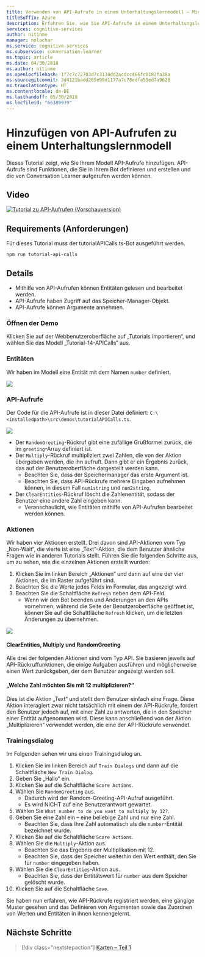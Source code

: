 ```yaml
---
title: Verwenden von API-Aufrufe in einem Unterhaltungslernmodell – Microsoft Cognitive Services | Microsoft-Dokumentation
titleSuffix: Azure
description: Erfahren Sie, wie Sie API-Aufrufe in einem Unterhaltungslernmodell verwenden.
services: cognitive-services
author: nitinme
manager: nolachar
ms.service: cognitive-services
ms.subservice: conversation-learner
ms.topic: article
ms.date: 04/30/2018
ms.author: nitinme
ms.openlocfilehash: 1f7c7c72703d7c3134dd2acdcc466fc0182fa38a
ms.sourcegitcommit: 3d4121badd265e99d1177a7c78edfa55ed7a9626
ms.translationtype: HT
ms.contentlocale: de-DE
ms.lasthandoff: 05/30/2019
ms.locfileid: "66389939"
---
```

# <a name="how-to-add-api-calls-to-a-conversation-learner-model"></a>Hinzufügen von API-Aufrufen zu einem Unterhaltungslernmodell

Dieses Tutorial zeigt, wie Sie Ihrem Modell API-Aufrufe hinzufügen. API-Aufrufe sind Funktionen, die Sie in Ihrem Bot definieren und erstellen und die von Conversation Learner aufgerufen werden können.

## <a name="video"></a>Video

[![Tutorial zu API-Aufrufen (Vorschauversion)](https://aka.ms/cl_Tutorial_v3_APICalls_Preview)](https://aka.ms/cl_Tutorial_v3_APICalls)

## <a name="requirements"></a>Requirements (Anforderungen)
Für dieses Tutorial muss der tutorialAPICalls.ts-Bot ausgeführt werden.

    npm run tutorial-api-calls

## <a name="details"></a>Details

- Mithilfe von API-Aufrufen können Entitäten gelesen und bearbeitet werden.
- API-Aufrufe haben Zugriff auf das Speicher-Manager-Objekt.
- API-Aufrufe können Argumente annehmen.

### <a name="open-the-demo"></a>Öffnen der Demo

Klicken Sie auf der Webbenutzeroberfläche auf „Tutorials importieren“, und wählen Sie das Modell „Tutorial-14-APICalls“ aus.

### <a name="entities"></a>Entitäten

Wir haben im Modell eine Entität mit dem Namen `number` definiert.

![](../media/tutorial12_entities.PNG)

### <a name="api-calls"></a>API-Aufrufe
Der Code für die API-Aufrufe ist in dieser Datei definiert: `C:\<installedpath>\src\demos\tutorialAPICalls.ts`.

![](../media/tutorial12_apicalls.PNG)

- Der `RandomGreeting`-Rückruf gibt eine zufällige Grußformel zurück, die im `greeting`-Array definiert ist.
- Der `Multiply`-Rückruf multipliziert zwei Zahlen, die von der Aktion übergeben werden, die ihn aufruft. Dann gibt er ein Ergebnis zurück, das auf der Benutzeroberfläche dargestellt werden kann.
    - Beachten Sie, dass der Speichermanager das erste Argument ist. 
    - Beachten Sie, dass API-Rückrufe mehrere Eingaben aufnehmen können, in diesem Fall `num1string` und `num2string`.
- Der `ClearEntities`-Rückruf löscht die Zahlenentität, sodass der Benutzer eine andere Zahl eingeben kann. 
    - Veranschaulicht, wie Entitäten mithilfe von API-Aufrufen bearbeitet werden können.

### <a name="actions"></a>Aktionen
Wir haben vier Aktionen erstellt. Drei davon sind API-Aktionen vom Typ „Non-Wait“, die vierte ist eine „Text“-Aktion, die dem Benutzer ähnliche Fragen wie in anderen Tutorials stellt. Führen Sie die folgenden Schritte aus, um zu sehen, wie die einzelnen Aktionen erstellt wurden:
1. Klicken Sie im linken Bereich „Aktionen“ und dann auf eine der vier Aktionen, die im Raster aufgeführt sind.
2. Beachten Sie die Werte jedes Felds im Formular, das angezeigt wird.
3. Beachten Sie die Schaltfläche `Refresh` neben dem API-Feld.
    - Wenn wir den Bot beenden und Änderungen an den APIs vornehmen, während die Seite der Benutzeroberfläche geöffnet ist, können Sie auf die Schaltfläche `Refresh` klicken, um die letzten Änderungen zu übernehmen.

![](../media/tutorial12_actions.PNG)

#### <a name="clearentities-multiply-and-randomgreeting"></a>ClearEntities, Multiply und RandomGreeting
Alle drei der folgenden Aktionen sind vom Typ API. Sie basieren jeweils auf API-Rückruffunktionen, die einige Aufgaben ausführen und möglicherweise einen Wert zurückgeben, der dem Benutzer angezeigt werden soll.

#### <a name="what-number-do-you-want-to-multiply-by-12"></a>„Welche Zahl möchten Sie mit 12 multiplizieren?“
Dies ist die Aktion „Text“ und stellt dem Benutzer einfach eine Frage. Diese Aktion interagiert zwar nicht tatsächlich mit einem der API-Rückrufe, fordert den Benutzer jedoch auf, mit einer Zahl zu antworten, die in den Speicher einer Entität aufgenommen wird. Diese kann anschließend von der Aktion „Multiplizieren“ verwendet werden, die eine der API-Rückrufe verwendet.


### <a name="train-dialog"></a>Trainingsdialog

Im Folgenden sehen wir uns einen Trainingsdialog an.

1. Klicken Sie im linken Bereich auf `Train Dialogs` und dann auf die Schaltfläche `New Train Dialog`.
2. Geben Sie „Hallo“ ein.
3. Klicken Sie auf die Schaltfläche `Score Actions`.
4. Wählen Sie `RandomGreeting` aus. 
    - Dadurch wird der Random-Greeting-API-Aufruf ausgeführt.
    - Es wird NICHT auf eine Benutzerantwort gewartet.
5. Wählen Sie `What number to do you want to multiply by 12?`.
6. Geben Sie eine Zahl ein – eine beliebige Zahl und nur eine Zahl.
    - Beachten Sie, dass Ihre Zahl automatisch als die `number`-Entität bezeichnet wurde.
7. Klicken Sie auf die Schaltfläche `Score Actions`.
8. Wählen Sie die `Multiply`-Aktion aus.
    - Beachten Sie das Ergebnis der Multiplikation mit 12.
    - Beachten Sie, dass der Speicher weiterhin den Wert enthält, den Sie für `number` eingegeben haben.
9. Wählen Sie die `ClearEntities`-Aktion aus.
    - Beachten Sie, dass der Entitätswert für `number` aus dem Speicher gelöscht wurde.
10. Klicken Sie auf die Schaltfläche `Save`.

Sie haben nun erfahren, wie API-Rückrufe registriert werden, eine gängige Muster gesehen und das Definieren von Argumenten sowie das Zuordnen von Werten und Entitäten in ihnen kennengelernt.

## <a name="next-steps"></a>Nächste Schritte

> [!div class="nextstepaction"]
> [Karten – Teil 1](./15-cards.md)
